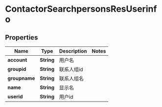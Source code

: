 # ContactorSearchpersonsResUserinfo

## Properties
Name | Type | Description | Notes
------------ | ------------- | ------------- | -------------
**account** | **String** | 用户名 | 
**groupid** | **String** | 联系人组id | 
**groupname** | **String** | 联系人组名 | 
**name** | **String** | 显示名 | 
**userid** | **String** | 用户id | 
